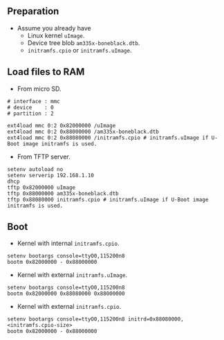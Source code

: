 ## Preparation

- Assume you already have
  - Linux kernel `uImage`.
  - Device tree blob `am335x-boneblack.dtb`.
  - `initramfs.cpio` or `initramfs.uImage`.

## Load files to RAM

- From micro SD.

```shell
# interface : mmc
# device    : 0
# partition : 2

ext4load mmc 0:2 0x82000000 /uImage
ext4load mmc 0:2 0x88000000 /am335x-boneblack.dtb
ext4load mmc 0:2 0x88080000 /initramfs.cpio # initramfs.uImage if U-Boot image initramfs is used.
```

- From TFTP server.

```shell
setenv autoload no
setenv serverip 192.168.1.10
dhcp
tftp 0x82000000 uImage
tftp 0x88000000 am335x-boneblack.dtb
tftp 0x88080000 initramfs.cpio # initramfs.uImage if U-Boot image initramfs is used.
```

## Boot

- Kernel with internal `initramfs.cpio`.

```shell
setenv bootargs console=ttyO0,115200n8
bootm 0x82000000 - 0x88000000
```

- Kernel with external `initramfs.uImage`.

```shell
setenv bootargs console=ttyO0,115200n8
bootm 0x82000000 0x88080000 0x88000000
```

- Kernel with external `initramfs.cpio`.

```shell
setenv bootargs console=ttyO0,115200n8 initrd=0x88080000,<initramfs.cpio-size>
bootm 0x82000000 - 0x88000000
```
